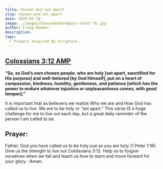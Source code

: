 ```yaml
---
title: Chosen And Set Apart
slug: chosen-and-set-apart
date: 2020-05-19
image: ./images/ChosenAndSetApart-noTxt-fb.jpg
author: Craig Booker
description:
tags:
  - Prayers Inspired By Scripture
---
```


## [Colossians‬ ‭3:12‬ ‭AMP‬‬](https://www.bible.com/bible/1588/col.3.12.amp)

**“So, as God’s own chosen people, who are holy [set apart, sanctified for His purpose] and well-beloved [by God Himself], put on a heart of compassion, kindness, humility, gentleness, and patience [which has the power to endure whatever injustice or unpleasantness comes, with good temper];”**
‭‭

It is important that as believers we realize Who we are and How God has called us to live. We are to be holy or “set apart.” This verse IS a huge challenge for me to live out each day, but a great daily reminder of the person I am called to be.

## Prayer:

Father, God you have called us to be holy just as you are holy (1 Peter 1:16). Give us the strength to live out Cololssians 3:12. Help us to forgive ourselves when we fail and teach us how to learn and move forward for your glory. -Amen.
